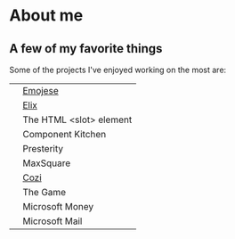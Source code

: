# About me

## A few of my favorite things

Some of the projects I've enjoyed working on the most are:

|     |                                        |
| --- | -------------------------------------- |
|     | [Emojese](https://emojese.org)         |
|     | [Elix](https://component.kitchen/elix) |
|     | The HTML &lt;slot> element             |
|     | Component Kitchen                      |
|     | Presterity                             |
|     | MaxSquare                              |
|     | [Cozi](https://cozi.com)               |
|     | The Game                               |
|     | Microsoft Money                        |
|     | Microsoft Mail                         |
